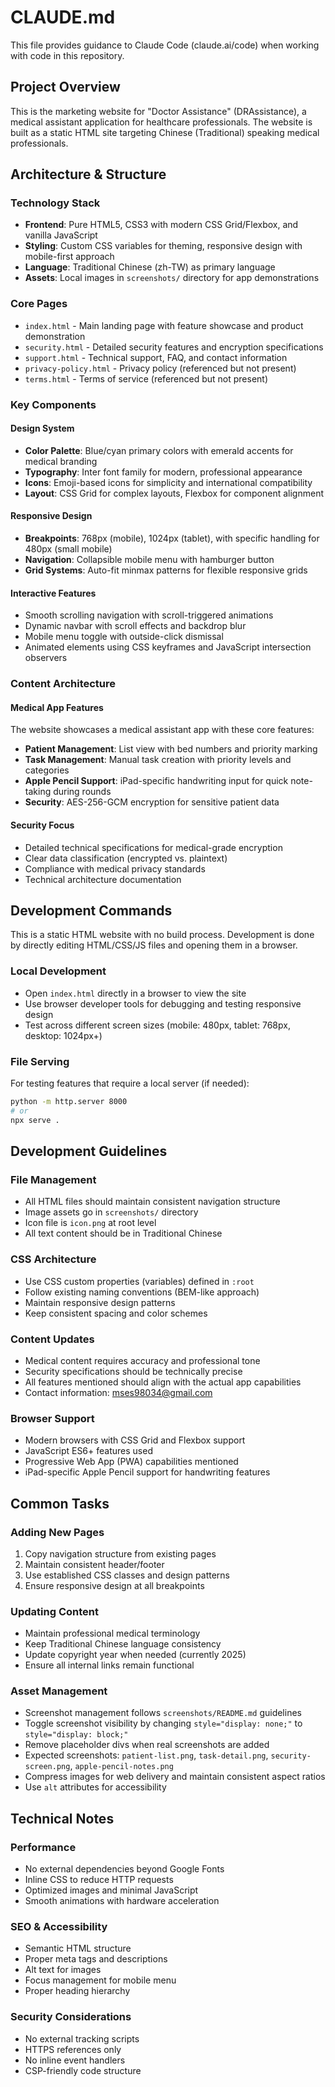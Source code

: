 # CLAUDE.md

This file provides guidance to Claude Code (claude.ai/code) when working with code in this repository.

## Project Overview

This is the marketing website for "Doctor Assistance" (DRAssistance), a medical assistant application for healthcare professionals. The website is built as a static HTML site targeting Chinese (Traditional) speaking medical professionals.

## Architecture & Structure

### Technology Stack
- **Frontend**: Pure HTML5, CSS3 with modern CSS Grid/Flexbox, and vanilla JavaScript
- **Styling**: Custom CSS variables for theming, responsive design with mobile-first approach
- **Language**: Traditional Chinese (zh-TW) as primary language
- **Assets**: Local images in `screenshots/` directory for app demonstrations

### Core Pages
- `index.html` - Main landing page with feature showcase and product demonstration
- `security.html` - Detailed security features and encryption specifications
- `support.html` - Technical support, FAQ, and contact information
- `privacy-policy.html` - Privacy policy (referenced but not present)
- `terms.html` - Terms of service (referenced but not present)

### Key Components

#### Design System
- **Color Palette**: Blue/cyan primary colors with emerald accents for medical branding
- **Typography**: Inter font family for modern, professional appearance
- **Icons**: Emoji-based icons for simplicity and international compatibility
- **Layout**: CSS Grid for complex layouts, Flexbox for component alignment

#### Responsive Design
- **Breakpoints**: 768px (mobile), 1024px (tablet), with specific handling for 480px (small mobile)
- **Navigation**: Collapsible mobile menu with hamburger button
- **Grid Systems**: Auto-fit minmax patterns for flexible responsive grids

#### Interactive Features
- Smooth scrolling navigation with scroll-triggered animations
- Dynamic navbar with scroll effects and backdrop blur
- Mobile menu toggle with outside-click dismissal
- Animated elements using CSS keyframes and JavaScript intersection observers

### Content Architecture

#### Medical App Features
The website showcases a medical assistant app with these core features:
- **Patient Management**: List view with bed numbers and priority marking
- **Task Management**: Manual task creation with priority levels and categories
- **Apple Pencil Support**: iPad-specific handwriting input for quick note-taking during rounds
- **Security**: AES-256-GCM encryption for sensitive patient data

#### Security Focus
- Detailed technical specifications for medical-grade encryption
- Clear data classification (encrypted vs. plaintext)
- Compliance with medical privacy standards
- Technical architecture documentation

## Development Commands

This is a static HTML website with no build process. Development is done by directly editing HTML/CSS/JS files and opening them in a browser.

### Local Development
- Open `index.html` directly in a browser to view the site
- Use browser developer tools for debugging and testing responsive design
- Test across different screen sizes (mobile: 480px, tablet: 768px, desktop: 1024px+)

### File Serving
For testing features that require a local server (if needed):
```bash
python -m http.server 8000
# or
npx serve .
```

## Development Guidelines

### File Management
- All HTML files should maintain consistent navigation structure
- Image assets go in `screenshots/` directory
- Icon file is `icon.png` at root level
- All text content should be in Traditional Chinese

### CSS Architecture
- Use CSS custom properties (variables) defined in `:root`
- Follow existing naming conventions (BEM-like approach)
- Maintain responsive design patterns
- Keep consistent spacing and color schemes

### Content Updates
- Medical content requires accuracy and professional tone
- Security specifications should be technically precise
- All features mentioned should align with the actual app capabilities
- Contact information: mses98034@gmail.com

### Browser Support
- Modern browsers with CSS Grid and Flexbox support
- JavaScript ES6+ features used
- Progressive Web App (PWA) capabilities mentioned
- iPad-specific Apple Pencil support for handwriting features

## Common Tasks

### Adding New Pages
1. Copy navigation structure from existing pages
2. Maintain consistent header/footer
3. Use established CSS classes and design patterns
4. Ensure responsive design at all breakpoints

### Updating Content
- Maintain professional medical terminology
- Keep Traditional Chinese language consistency
- Update copyright year when needed (currently 2025)
- Ensure all internal links remain functional

### Asset Management
- Screenshot management follows `screenshots/README.md` guidelines
- Toggle screenshot visibility by changing `style="display: none;"` to `style="display: block;"`
- Remove placeholder divs when real screenshots are added
- Expected screenshots: `patient-list.png`, `task-detail.png`, `security-screen.png`, `apple-pencil-notes.png`
- Compress images for web delivery and maintain consistent aspect ratios
- Use `alt` attributes for accessibility

## Technical Notes

### Performance
- No external dependencies beyond Google Fonts
- Inline CSS to reduce HTTP requests
- Optimized images and minimal JavaScript
- Smooth animations with hardware acceleration

### SEO & Accessibility
- Semantic HTML structure
- Proper meta tags and descriptions
- Alt text for images
- Focus management for mobile menu
- Proper heading hierarchy

### Security Considerations
- No external tracking scripts
- HTTPS references only
- No inline event handlers
- CSP-friendly code structure